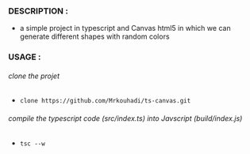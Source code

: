 ### DESCRIPTION :

- a simple project in typescript and Canvas html5 in which we can generate different shapes with random colors

### USAGE :

###### clone the projet

- `clone https://github.com/Mrkouhadi/ts-canvas.git`

###### compile the typescript code (src/index.ts) into Javscript (build/index.js)

- `tsc --w`
